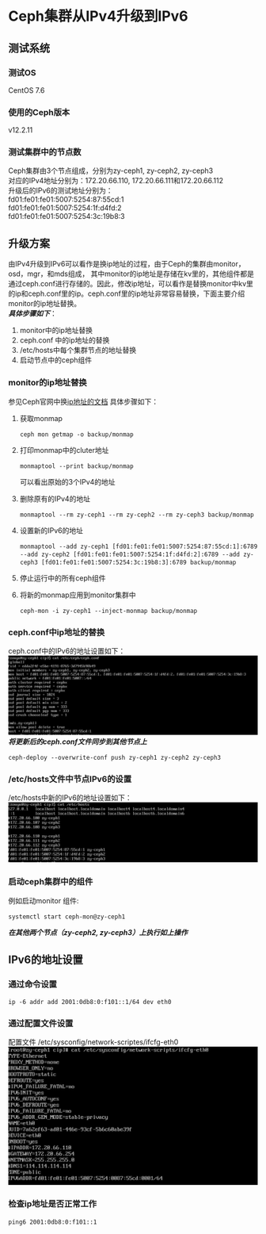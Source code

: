 # Ceph集群从IPv4升级到IPv6

## 测试系统

### 测试OS
CentOS 7.6

### 使用的Ceph版本
v12.2.11

### 测试集群中的节点数
Ceph集群由3个节点组成，分别为zy-ceph1, zy-ceph2, zy-ceph3  
对应的IPv4地址分别为：172.20.66.110, 172.20.66.111和172.20.66.112  
升级后的IPv6的测试地址分别为：  
fd01:fe01:fe01:5007:5254:87:55cd:1  
fd01:fe01:fe01:5007:5254:1f:d4fd:2    
fd01:fe01:fe01:5007:5254:3c:19b8:3   

## 升级方案
由IPv4升级到IPv6可以看作是换ip地址的过程，由于Ceph的集群由monitor，osd，mgr，和mds组成，
其中monitor的ip地址是存储在kv里的，其他组件都是通过ceph.conf进行存储的。因此，修改ip地址，可以看作是替换monitor中kv里的ip和ceph.conf里的ip。ceph.conf里的ip地址非常容易替换，下面主要介绍monitor的ip地址替换。  
***具体步骤如下***：  
1. monitor中的ip地址替换
2. ceph.conf 中的ip地址的替换
3. /etc/hosts中每个集群节点的地址替换
4. 启动节点中的ceph组件

### monitor的ip地址替换
参见Ceph官网中换[ip地址的文档](http://docs.ceph.com/docs/mimic/rados/operations/add-or-rm-mons/#changing-a-monitor-s-ip-address)
具体步骤如下：

1. 获取monmap
   
	```
	ceph mon getmap -o backup/monmap
	```
	
2. 打印monmap中的cluter地址  
 
   ```
   monmaptool --print backup/monmap
   ```
   
   可以看出原始的3个IPv4的地址
3. 删除原有的IPv4的地址

	```
	monmaptool --rm zy-ceph1 --rm zy-ceph2 --rm zy-ceph3 backup/monmap
	```
	
4. 设置新的IPv6的地址

   ```
   monmaptool --add zy-ceph1 [fd01:fe01:fe01:5007:5254:87:55cd:1]:6789 --add zy-ceph2 [fd01:fe01:fe01:5007:5254:1f:d4fd:2]:6789 --add zy-ceph3 [fd01:fe01:fe01:5007:5254:3c:19b8:3]:6789 backup/monmap
   ```
5. 停止运行中的所有ceph组件  
6. 将新的monmap应用到monitor集群中  
 
	```
	ceph-mon -i zy-ceph1 --inject-monmap backup/monmap
	```

### ceph.conf中ip地址的替换
ceph.conf中的IPv6的地址设置如下：  
![](images/ceph_conf.jpg) 
***将更新后的ceph.conf文件同步到其他节点上***

```
ceph-deploy --overwrite-conf push zy-ceph1 zy-ceph2 zy-ceph3
```

### /etc/hosts文件中节点IPv6的设置
/etc/hosts中新的IPv6的地址设置如下：
![](images/etc_hosts.jpg)

### 启动ceph集群中的组件
例如启动monitor 组件:
  
```
systemctl start ceph-mon@zy-ceph1
```

***在其他两个节点（zy-ceph2, zy-ceph3）上执行如上操作***  
  
## IPv6的地址设置  
### 通过命令设置  

```
ip -6 addr add 2001:0db8:0:f101::1/64 dev eth0
```

### 通过配置文件设置  
配置文件 /etc/sysconfig/network-scriptes/ifcfg-eth0  
![](images/ifcfg_eth0.jpg)  

### 检查ip地址是否正常工作  

```
ping6 2001:0db8:0:f101::1
```

 
 

